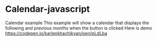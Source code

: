 # Calendar-javascript
Calendar example 
Тhis example will show a calendar that displays the following and previous months when the button is clicked
Here is demo https://codepen.io/karlenkhachikyan/pen/pLdLba
